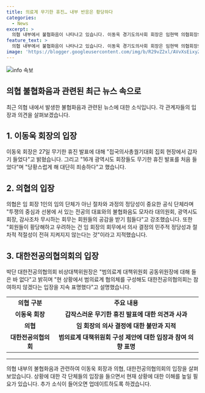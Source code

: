 ```yaml
---
title: 의료계 무기한 휴진… 내부 반응은 황당하다
categories:
  - News
excerpt: >
  의협 내부에서 불협화음이 나타나고 있습니다. 이동욱 경기도의사회 회장은 임현택 의협회장의 27일 무기한 휴진 선언에 대해 혼란을 표현했습니다. 의협은 임 회장의 의사결정 회무 방식과 절차에 치명적 문제가 있다며 비판했으며, 전공의 대표와의 갈등도 더해졌습니다. 대한전공의협의회 역시 범의료계 대책위원회에 참여하지 않겠다는 입장을 밝혔습니다.
feature_text: >
  의협 내부에서 불협화음이 나타나고 있습니다. 이동욱 경기도의사회 회장은 임현택 의협회장의 27일 무기한 휴진 선언에 대해 혼란을 표현했습니다. 의협은 임 회장의 의사결정 회무 방식과 절차에 치명적 문제가 있다며 비판했으며, 전공의 대표와의 갈등도 더해졌습니다. 대한전공의협의회 역시 범의료계 대책위원회에 참여하지 않겠다는 입장을 밝혔습니다.
image: 'https://blogger.googleusercontent.com/img/b/R29vZ2xl/AVvXsEixyZcFfHzMRdzZMjFBmAUKJYCLCGyLL1o632UiGVXcaFdKo_bkvkuCioo0uUKlGfBVcT3P84aROyZIXSBEx3Aw5nCQ3pTgDom1WDC4m8eifvWiAmWEEVb4x6G_l8C0QH225ldMjyaFvpxGEBGNO37VmDTDMHGhJPq73UglMfDca1-0aw/s1600/blogspot.png'
---
```


<p><img src="https://blogger.googleusercontent.com/img/b/R29vZ2xl/AVvXsEixyZcFfHzMRdzZMjFBmAUKJYCLCGyLL1o632UiGVXcaFdKo_bkvkuCioo0uUKlGfBVcT3P84aROyZIXSBEx3Aw5nCQ3pTgDom1WDC4m8eifvWiAmWEEVb4x6G_l8C0QH225ldMjyaFvpxGEBGNO37VmDTDMHGhJPq73UglMfDca1-0aw/s1600/blogspot.png" alt="info 속보" /></p>

<h2 data-ke-size="size26">의협 불협화음과 관련된 최근 뉴스 속으로</h2>

<p data-ke-size="size16">최근 의협 내에서 발생한 불협화음과 관련된 뉴스에 대한 소식입니다. 각 관계자들의 입장과 의견을 살펴보겠습니다.</p>

<h2 data-ke-size="size24">1. 이동욱 회장의 입장</h2>

<p data-ke-size="size16">이동욱 회장은 27일 무기한 휴진 발표에 대해 "접국의사총궐기대회 집회 현장에서 갑자기 들었다"고 밝혔습니다. 그리고 "16개 광역시도 회장들도 무기한 휴진 발표를 처음 들었다"며 "당황스럽게 해 대단히 죄송하다"고 했습니다.</p>

<h2 data-ke-size="size24">2. 의협의 입장</h2>

<p data-ke-size="size16">의협은 임 회장 1인의 임의 단체가 아닌 절차와 과정의 정당성이 중요한 공식 단체라며 "투쟁의 중심과 선봉에 서 있는 전공의 대표와의 불협화음도 모자라 대의원회, 광역시도 회장, 감사조차 무시하는 회무는 회원들의 공감을 받기 힘들다"고 강조했습니다. 또한 "회원들이 황당해하고 우려하는 건 임 회장의 회무에서 의사 결정의 민주적 정당성과 절차적 적절성이 전혀 지켜지지 않는다는 것"이라고 지적했습니다.</p>

<h2 data-ke-size="size24">3. 대한전공의협의회의 입장</h2>

<p data-ke-size="size16">박단 대한전공의협의회 비상대책위원장은 "범의료계 대책위원회 공동위원장에 대해 들은 바 없다"고 밝히며 "현 상황에서 범의료계 협의체를 구성해도 대한전공의협의회는 참여하지 않겠다는 입장을 지속 표명했다"고 설명했습니다.</p>

<table>
    <tbody>
        <tr>
            <td style="text-align: center; height: 17px;"><b>의협 구분</b></td>
            <td style="text-align: center; height: 17px;"><b>주요 내용</b></td>
        </tr>
        <tr>
            <td style="text-align: center; height: 17px;"><b>이동욱 회장</b></td>
            <td style="text-align: center; height: 17px;"><b>갑작스러운 무기한 휴진 발표에 대한 의견과 사과</b></td>
        </tr>
        <tr>
            <td style="text-align: center; height: 17px;"><b>의협</b></td>
            <td style="text-align: center; height: 17px;"><b>임 회장의 의사 결정에 대한 불만과 지적</b></td>
        </tr>
        <tr>
            <td style="text-align: center; height: 17px;"><b>대한전공의협의회</b></td>
            <td style="text-align: center; height: 17px;"><b>범의료계 대책위원회 구성 제안에 대한 입장과 참여 의향 표명</b></td>
        </tr>
    </tbody>
</table>

<hr>

<p data-ke-size="size16">의협 내부의 불협화음과 관련하여 이동욱 회장과 의협, 대한전공의협의회의 입장을 살펴보았습니다. 상황에 대한 각 단체들의 입장을 들으면서 현재 상황에 대한 이해를 높일 필요가 있습니다. 추가 소식이 들어오면 업데이트하도록 하겠습니다.</p>

